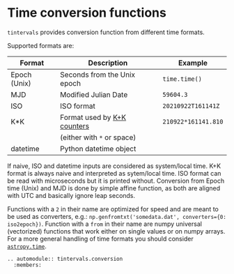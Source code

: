 # Time conversion functions

`tintervals` provides conversion function from different time formats.

Supported formats are:

| Format       | Description               | Example    | 
| --------------- | ------------------ | ----- |
| Epoch (Unix) | Seconds from the Unix epoch | `time.time()` |
| MJD          | Modified Julian Date        | `59604.3`     |
| ISO          | ISO format                  | `20210922T161141Z` |
| K*K          | Format used by [K+K counters](http://www.kplusk-messtechnik.de/products/fxe_19.htm) | `210922*161141.810`|
|              | (either with `*` or space)  |  |
| datetime     | Python datetime object      | |


If naive, ISO and datetime inputs are considered as system/local time.
K+K format is always naive and interpreted as sytem/local time.
ISO format can be read with microseconds but it is printed without.
Conversion from Epoch time (Unix) and MJD is done by simple affine function, 
as both are aligned with UTC and basically ignore leap seconds.

Functions with a `2` in their name are optimized for speed and are meant to be used as converters, e.g.:
`np.genfromtxt('somedata.dat', converters={0: iso2epoch})`.
Function with a `from` in their name are numpy universal (vectorized) functions that work either on single values or on numpy arrays.
For a more general handling of time formats you should consider [`astropy.time`](https://docs.astropy.org/en/stable/time/index.html).


```{eval-rst}
.. automodule:: tintervals.conversion
  :members:
```